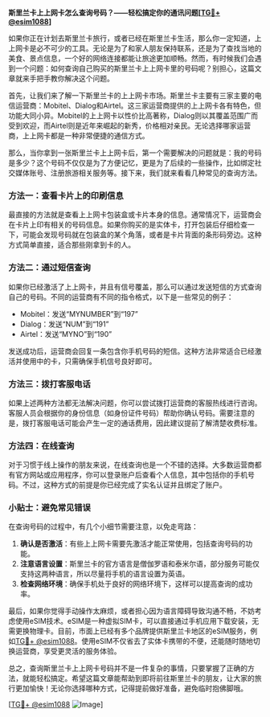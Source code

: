 **斯里兰卡上上网卡怎么查询号码？——轻松搞定你的通讯问题[[TG💪+ @esim1088](https://t.me/s/esim1088)]**

如果你正在计划去斯里兰卡旅行，或者已经在斯里兰卡生活，那么你一定知道，上上网卡是必不可少的工具。无论是为了和家人朋友保持联系，还是为了查找当地的美食、景点信息，一个好的网络连接都能让旅途更加顺畅。然而，有时候我们会遇到一个问题：如何查询自己购买的斯里兰卡上上网卡里的号码呢？别担心，这篇文章就来手把手教你解决这个问题。

首先，让我们来了解一下斯里兰卡的上上网卡市场。斯里兰卡主要有三家主要的电信运营商：Mobitel、Dialog和Airtel。这三家运营商提供的上上网卡各有特色，但功能大同小异。Mobitel的上上网卡以性价比高著称，Dialog则以其覆盖范围广而受到欢迎，而Airtel则是近年来崛起的新秀，价格相对亲民。无论选择哪家运营商，上上网卡都是一种非常便捷的通信方式。

那么，当你拿到一张斯里兰卡上上网卡后，第一个需要解决的问题就是：我的号码是多少？这个号码不仅仅是为了方便记忆，更是为了后续的一些操作，比如绑定社交媒体账号、注册旅游相关服务等。接下来，我们就来看看几种常见的查询方法。

### 方法一：查看卡片上的印刷信息

最直接的方法就是查看上上网卡包装盒或卡片本身的信息。通常情况下，运营商会在卡片上印有相关的号码信息。如果你购买的是实体卡，打开包装后仔细检查一下，可能会发现号码就在包装盒的某个角落，或者是卡片背面的条形码旁边。这种方式简单直接，适合那些刚拿到卡的人。

### 方法二：通过短信查询

如果你已经激活了上上网卡，并且有信号覆盖，那么可以通过发送短信的方式查询自己的号码。不同的运营商有不同的指令格式，以下是一些常见的例子：

- Mobitel：发送“MYNUMBER”到“197”
- Dialog：发送“NUM”到“191”
- Airtel：发送“MYNO”到“190”

发送成功后，运营商会回复一条包含你手机号码的短信。这种方法非常适合已经激活并使用中的卡，只需确保手机信号良好即可。

### 方法三：拨打客服电话

如果上述两种方法都无法解决问题，你可以尝试拨打运营商的客服热线进行咨询。客服人员会根据你的身份信息（如身份证件号码）帮助你确认号码。需要注意的是，拨打客服电话可能会产生一定的通话费用，因此建议提前了解清楚收费标准。

### 方法四：在线查询

对于习惯于线上操作的朋友来说，在线查询也是一个不错的选择。大多数运营商都有官方网站或应用程序，你可以登录账户后查看个人信息，其中包括你的手机号码。不过，这种方式的前提是你已经完成了实名认证并且绑定了账户。

### 小贴士：避免常见错误

在查询号码的过程中，有几个小细节需要注意，以免走弯路：

1. **确认是否激活**：有些上上网卡需要先激活才能正常使用，包括查询号码的功能。
2. **注意语言设置**：斯里兰卡的官方语言是僧伽罗语和泰米尔语，部分服务可能仅支持这两种语言，所以尽量将手机的语言设置为英语。
3. **检查网络环境**：确保手机处于良好的网络环境下，这样可以提高查询的成功率。

最后，如果你觉得手动操作太麻烦，或者担心因为语言障碍导致沟通不畅，不妨考虑使用eSIM技术。eSIM是一种虚拟SIM卡，可以直接通过手机应用下载安装，无需更换物理卡。目前，市面上已经有多个品牌提供斯里兰卡地区的eSIM服务，例如[TG💪+ @esim1088](https://t.me/s/esim1088)。使用eSIM不仅省去了实体卡携带的不便，还能随时随地切换运营商，享受更灵活的服务体验。

总之，查询斯里兰卡上上网卡号码并不是一件复杂的事情，只要掌握了正确的方法，就能轻松搞定。希望这篇文章能帮助到即将前往斯里兰卡的朋友，让大家的旅行更加愉快！无论你选择哪种方式，记得提前做好准备，避免临时抱佛脚哦。

[[TG💪+ @esim1088](https://t.me/s/esim1088) ![Image](https://i.postimg.cc/4NQfJmqS/Snipaste-2025-05-13-00-14-12.png)]